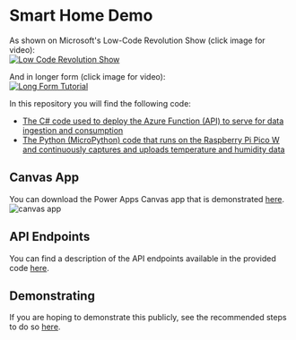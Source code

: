 # Smart Home Demo
As shown on Microsoft's Low-Code Revolution Show (click image for video):  
[![Low Code Revolution Show](https://img.youtube.com/vi/v0mPmCw5yl0/0.jpg)](https://www.youtube.com/watch?v=v0mPmCw5yl0)

And in longer form (click image for video):  
[![Long Form Tutorial](https://img.youtube.com/vi/BYmdi3mYHhM/0.jpg)](https://www.youtube.com/watch?v=BYmdi3mYHhM)
  
In this repository you will find the following code:
- [The C# code used to deploy the Azure Function (API) to serve for data ingestion and consumption](./src/api/)
- [The Python (MicroPython) code that runs on the Raspberry Pi Pico W and continuously captures and uploads temperature and humidity data](./src/rpi/)

## Canvas App
You can download the Power Apps Canvas app that is demonstrated [here](https://github.com/TimHanewich/smart-home-demo/releases/download/canvas1/Smart.Home.Monitor.msapp).  
![canvas app](https://i.imgur.com/vvNZl6T.png)

## API Endpoints
You can find a description of the API endpoints available in the provided code [here](endpoints.md).

## Demonstrating
If you are hoping to demonstrate this publicly, see the recommended steps to do so [here](./demo.md).